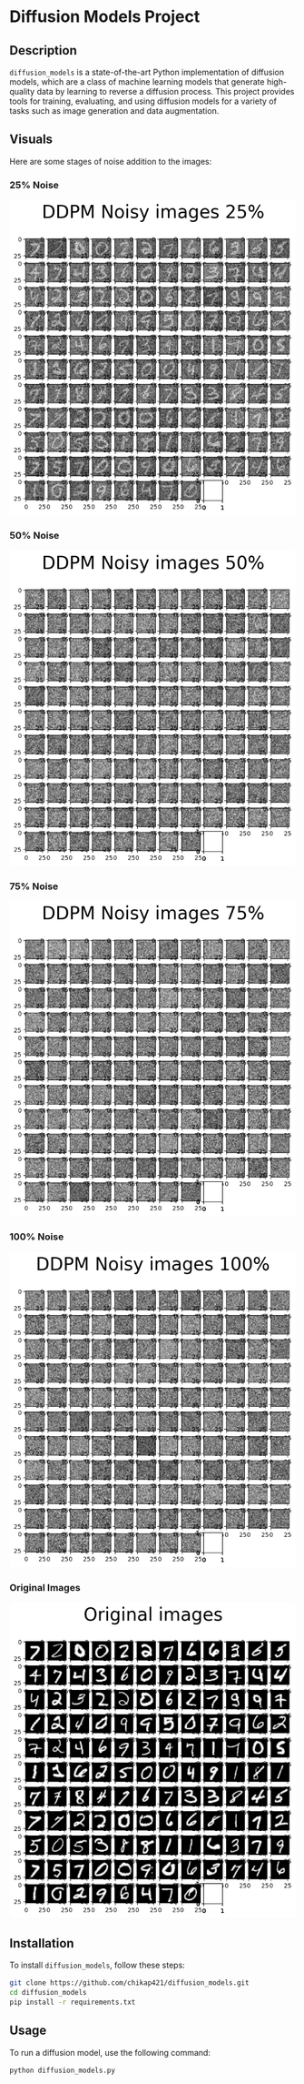 # Diffusion Models Project

## Description

`diffusion_models` is a state-of-the-art Python implementation of diffusion models, which are a class of machine learning models that generate high-quality data by learning to reverse a diffusion process. This project provides tools for training, evaluating, and using diffusion models for a variety of tasks such as image generation and data augmentation.

## Visuals

Here are some stages of noise addition to the images:

### 25% Noise
![DDPM Noisy images 25%](noisy_image_25%.png)

### 50% Noise
![DDPM Noisy images 50%](noisy_image_50%.png)

### 75% Noise
![DDPM Noisy images 75%](noisy_image_75%.png)

### 100% Noise
![DDPM Noisy images 100%](noisy_image_100%.png)

### Original Images
![Original images](original_image.png)

## Installation

To install `diffusion_models`, follow these steps:

```bash
git clone https://github.com/chikap421/diffusion_models.git
cd diffusion_models
pip install -r requirements.txt
```

## Usage
To run a diffusion model, use the following command:

```bash
python diffusion_models.py
```

